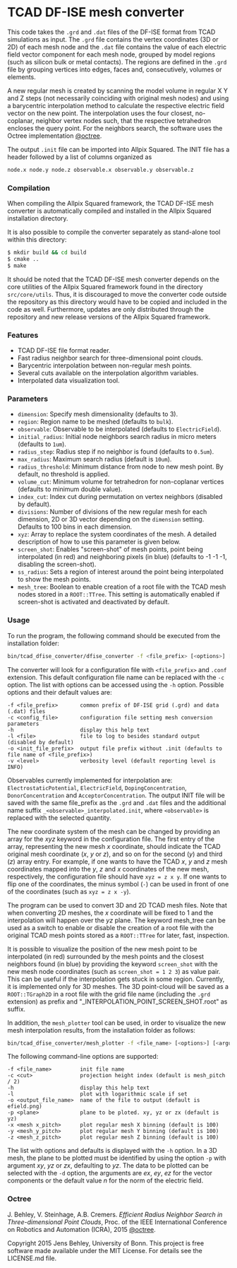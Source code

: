 # TCAD DF-ISE mesh converter
This code takes the `.grd` and `.dat` files of the DF-ISE format from TCAD simulations as input. The `.grd` file contains the vertex coordinates (3D or 2D) of each mesh node and the `.dat` file contains the value of each electric field vector component for each mesh node, grouped by model regions (such as silicon bulk or metal contacts). The regions are defined in the `.grd` file by grouping vertices into edges, faces and, consecutively, volumes or elements.

A new regular mesh is created by scanning the model volume in regular X Y and Z steps (not necessarily coinciding with original mesh nodes) and using a barycentric interpolation method to calculate the respective electric field vector on the new point. The interpolation uses the four closest, no-coplanar, neighbor vertex nodes such, that the respective tetrahedron encloses the query point. For the neighbors search, the software uses the Octree implementation [@octree].

The output `.init` file can be imported into Allpix Squared. The INIT file has a header followed by a list of columns organized as
```bash
node.x node.y node.z observable.x observable.y observable.z
```

### Compilation

When compiling the Allpix Squared framework, the TCAD DF-ISE mesh converter is automatically compiled and installed in the Allpix Squared installation directory.

It is also possible to compile the converter separately as stand-alone tool within this directory:
```bash
$ mkdir build && cd build
$ cmake ..
$ make
```

It should be noted that the TCAD DF-ISE mesh converter depends on the core utilities of the Allpix Squared framework found in the directory `src/core/utils`. Thus, it is discouraged to move the converter code outside the repository as this directory would have to be copied and included in the code as well. Furthermore, updates are only distributed through the repository and new release versions of the Allpix Squared framework.

### Features
- TCAD DF-ISE file format reader.
- Fast radius neighbor search for three-dimensional point clouds.
- Barycentric interpolation between non-regular mesh points.
- Several cuts available on the interpolation algorithm variables.
- Interpolated data visualization tool.

### Parameters
* `dimension`: Specify mesh dimensionality (defaults to 3).
* `region`: Region name to be meshed (defaults to `bulk`).
* `observable`: Observable to be interpolated (defaults to `ElectricField`).
* `initial_radius`: Initial node neighbors search radius in micro meters (defaults to `1um`).
* `radius_step`: Radius step if no neighbor is found (defaults to `0.5um`).
* `max_radius`: Maximum search radius (default is `10um`).
* `radius_threshold`: Minimum distance from node to new mesh point. By default, no threshold is applied.
* `volume_cut`: Minimum volume for tetrahedron for non-coplanar vertices (defaults to minimum double value).
* `index_cut`: Index cut during permutation on vertex neighbors (disabled by default).
* `divisions`: Number of divisions of the new regular mesh for each dimension, 2D or 3D vector depending on the `dimension` setting. Defaults to 100 bins in each dimension.
* `xyz`: Array to replace the system coordinates of the mesh. A detailed description of how to use this parameter is given below.
* `screen_shot`: Enables "screen-shot" of mesh points, point being interpolated (in red) and neighboring pixels (in blue) (defaults to -1 -1 -1, disabling the screen-shot).
* `ss_radius`: Sets a region of interest around the point being interpolated to show the mesh points.
* `mesh_tree`: Boolean to enable creation of a root file with the TCAD mesh nodes stored in a `ROOT::TTree`. This setting is automatically enabled if screen-shot is activated and deactivated by default.

### Usage
To run the program, the following command should be executed from the installation folder:
```bash
bin/tcad_dfise_converter/dfise_converter -f <file_prefix> [<options>] [<arguments>]
```
The converter will look for a configuration file with `<file_prefix>` and `.conf` extension. This default configuration file name can be replaced with the `-c` option.
The list with options can be accessed using the `-h` option.
Possible options and their default values are:
```
-f <file_prefix>       common prefix of DF-ISE grid (.grd) and data (.dat) files
-c <config_file>	   configuration file setting mesh conversion parameters
-h                     display this help text
-l <file>              file to log to besides standard output (disabled by default)
-o <init_file_prefix>  output file prefix without .init (defaults to file name of <file_prefix>)
-v <level>             verbosity level (default reporting level is INFO)
```

Observables currently implemented for interpolation are: `ElectrostaticPotential`, `ElectricField`, `DopingConcentration`, `DonorConcentration` and `AcceptorConcentration`.
The output INIT file will be saved with the same file_prefix as the `.grd` and `.dat` files and the additional name suffix `_<observable>_interpolated.init`, where `<observable>` is replaced with the selected quantity.

The new coordinate system of the mesh can be changed by providing an array for the *xyz* keyword in the configuration file. The first entry of the array, representing the new mesh *x* coordinate, should indicate the TCAD original mesh coordinate (*x*, *y* or *z*), and so on for the second (*y*) and third (*z*) array entry. For example, if one wants to have the TCAD *x*, *y* and *z* mesh coordinates mapped into the *y*, *z* and *x* coordinates of the new mesh, respectively, the configuration file should have `xyz = z x y`. If one wants to flip one of the coordinates, the minus symbol (`-`) can be used in front of one of the coordinates (such as `xyz = z x -y`).

The program can be used to convert 3D and 2D TCAD mesh files. Note that when converting 2D meshes, the *x* coordinate will be fixed to 1 and the interpolation will happen over the *yz* plane.
The keyword mesh_tree can be used as a switch to enable or disable the creation of a root file with the original TCAD mesh points stored as a `ROOT::TTree` for later, fast, inspection.

It is possible to visualize the position of the new mesh point to be interpolated (in red) surrounded by the mesh points and the closest neighbors found (in blue) by providing the keyword `screen_shot` with the new mesh node coordinates (such as `screen_shot = 1 2 3`) as value pair. This can be useful if the interpolation gets stuck in some region. Currently, it is implemented only for 3D meshes. The 3D point-cloud will be saved as a `ROOT::TGraph2D` in a root file with the grid file name (including the `.grd` extension) as prefix and "_INTERPOLATION_POINT_SCREEN_SHOT.root" as suffix.

In addition, the `mesh_plotter` tool can be used, in order to visualize the new mesh interpolation results, from the installation folder as follows:
```bash
bin/tcad_dfise_converter/mesh_plotter -f <file_name> [<options>] [<arguments>]
```
The following command-line options are supported:
```
-f <file_name>         init file name
-c <cut>               projection height index (default is mesh_pitch / 2)
-h                     display this help text
-l                     plot with logarithmic scale if set
-o <output_file_name>  name of the file to output (default is efield.png)
-p <plane>             plane to be ploted. xy, yz or zx (default is yz)
-x <mesh x_pitch>      plot regular mesh X binning (default is 100)
-y <mesh_y_pitch>      plot regular mesh Y binning (default is 100)
-z <mesh_z_pitch>      plot regular mesh Z binning (default is 100)
```

The list with options and defaults is displayed with the `-h` option.
In a 3D mesh, the plane to be plotted must be identified by using the option `-p` with argument *xy*, *yz* or *zx*, defaulting to *yz*.
The data to be plotted can be selected with the `-d` option, the arguments are *ex*, *ey*, *ez* for the vector components or the default value *n* for the norm of the electric field.


### Octree
J. Behley, V. Steinhage, A.B. Cremers. *Efficient Radius Neighbor Search in Three-dimensional Point Clouds*, Proc. of the IEEE International Conference on Robotics and Automation (ICRA), 2015 [@octree].

Copyright 2015 Jens Behley, University of Bonn.
This project is free software made available under the MIT License. For details see the LICENSE.md file.

[@octree]: http://jbehley.github.io/papers/behley2015icra.pdf
